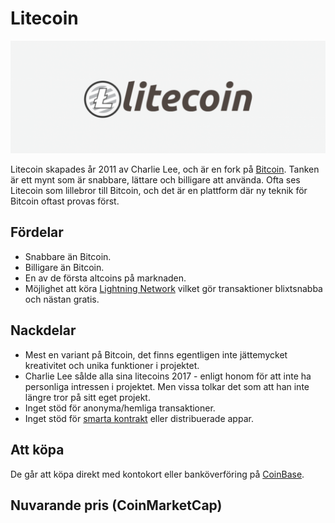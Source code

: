 # Litecoin

![Litecoin](../img/litecoin.png 'Litecoin')

Litecoin skapades år 2011 av Charlie Lee, och är en fork på [Bitcoin](bitcoin.md). Tanken är ett mynt som är snabbare, lättare och billigare att använda. Ofta ses Litecoin som lillebror till Bitcoin, och det är en plattform där ny teknik för Bitcoin oftast provas först.

## Fördelar

-   Snabbare än Bitcoin.
-   Billigare än Bitcoin.
-   En av de första altcoins på marknaden.
-   Möjlighet att köra [Lightning Network](../tekniker/lightning-network.md) vilket gör transaktioner blixtsnabba och nästan gratis.

## Nackdelar

-   Mest en variant på Bitcoin, det finns egentligen inte jättemycket kreativitet och unika funktioner i projektet.
-   Charlie Lee sålde alla sina litecoins 2017 - enligt honom för att inte ha personliga intressen i projektet. Men vissa tolkar det som att han inte längre tror på sitt eget projekt.
-   Inget stöd för anonyma/hemliga transaktioner.
-   Inget stöd för [smarta kontrakt](../tekniker/smarta-kontrakt.md) eller distribuerade appar.

## Att köpa

De går att köpa direkt med kontokort eller banköverföring på [CoinBase](https://www.coinbase.com/).

## Nuvarande pris (CoinMarketCap)

<coingecko-coin-ticker-widget currency="sek" coin-id="litecoin" locale="en"></coingecko-coin-ticker-widget>
